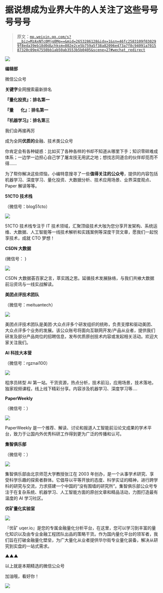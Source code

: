 # 据说想成为业界大牛的人关注了这些号号号号号

> 原文：[`mp.weixin.qq.com/s?__biz=MzAxNTc0Mjg0Mg==&mid=2653286128&idx=1&sn=46fc2583109f030299f8eda39eb18d0d&chksm=802e2ce5b759a5f38a82096e473a7f8c94091a701587320c09e47550bb1ab50ab3553b5b0405&scene=27#wechat_redirect`](http://mp.weixin.qq.com/s?__biz=MzAxNTc0Mjg0Mg==&mid=2653286128&idx=1&sn=46fc2583109f030299f8eda39eb18d0d&chksm=802e2ce5b759a5f38a82096e473a7f8c94091a701587320c09e47550bb1ab50ab3553b5b0405&scene=27#wechat_redirect)

![](img/cb3bd660442e6bc134fbecf2477c43d1.png)

**编辑部**

微信公众号

**关键字**全网搜索最新排名

**『量化投资』：排名第一**

**『量       化』：排名第一**

**『机器学习』：排名第三**

我们会再接再厉

成为全网**优质的**金融、技术类公众号

你肯定会有各种疑惑：比如买了各种各样的书却不知道从哪里下手；知识零碎难成体系；一边学一边担心自己学了屠龙技无用武之地；想找志同道合的伙伴却觅而不得......

为了帮你解决这些烦恼，小编特意搜寻了一些**值得关注的公众号**，提供的内容包括机器学习、深度学习、量化投资、大数据分析、技术应用场景、业界深度观点、Paper 解读等等。

**51CTO 技术栈**

（微信号：blog51cto）

![](img/9a74bca00aefdfdecaf3c9ee7c019ae6.png)

51CTO 技术栈专注于 IT 技术领域，汇聚顶级技术大咖为您分享开发架构、系统运维、大数据、人工智能等一线技术解析和实践案例等深度干货文章，愿我们一起悦享技术，成就 CTO 梦想！

**CSDN 大数据**

(微信号： )

![](img/0d78169a4f597f4bf74ce0752c3fe41d.png)

CSDN 大数据荟百家之言，萃实践之思。延循技术发展脉络，与我们共飨大数据前沿资讯与一线实战解读。

**美团点评技术团队**

（微信号：meituantech）

![](img/0bfa68c88fb613434a08f5506904dce5.png)

美团点评技术团队是美团·大众点评多个研发组织的统称，负责支撑和驱动美团、大众点评多个业务的发展。该公众账号将面向互联网开发/产品从业者，提供我们研发及部分产品岗位的招聘信息，发布优质原创技术内容或发起相关活动。欢迎大家关注我们。

**AI 科技大本营**

（微信号：rgznai100）

![](img/d267e47a4df0981501b9745a9b9043e6.png)

程序员转型 AI 第一站。干货资源，热点分析，技术前沿，应用场景，技术落地，独家视频课程，线上线下精彩分享。内容涉及机器学习、深度学习等....

**PaperWeekly**

（微信号：）

![](img/129e8b7f63d0e8ab0877f181a98355e3.png)

PaperWeekly 是一个推荐、解读、讨论和报道人工智能前沿论文成果的学术平台，致力于让国内外优秀科研工作得到更为广泛的传播和认可。

**集智俱乐部**

（微信号：）

![](img/2716d848be33f30231426e61d860504e.png)

集智俱乐部由北京师范大学教授张江在 2003 年创办，是一个从事学术研究、享受科学乐趣的探索者群体。它倡导以平等开放的态度、科学实证的精神，进行跨学科的研究与交流，力求搭建一个中国的“没有围墙的研究所”。集智俱乐部公众号专注于在复杂系统、机器学习、人工智能方面的原创文章和精品活动，力图打造最有温度的 AI 学习社区。

**优矿量化实验室**

![](img/35227c30b7c8a9ed4797c2856c6d9086.png)

『优矿 uqer.io』是您的专属金融量化分析平台，在这里，您可以学习到丰富的量化知识以及由专业金融工程团队出品的策略干货。作为国内量化平台的领军者，我们旨在打破金融量化壁垒，为广大量化从业者提供华尔街专业量化装备，解决从研究到实盘的一站式需求。

▲▲▲

以上就是本期精选的微信公众号

加油哦，看好你！

![](img/189423181d9ca78910985750a84c7a8e.png)